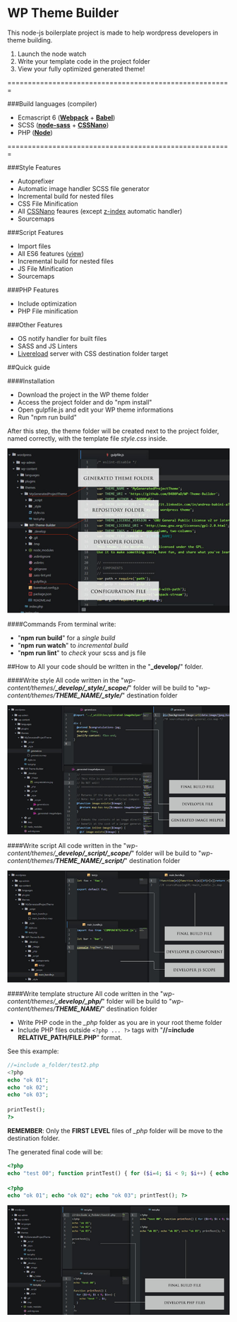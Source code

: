 # WP Theme Builder

This node-js boilerplate project is made to help wordpress developers in theme building.

1. Launch the node watch
2. Write your template code in the project folder
3. View your fully optimized generated theme!

=======================================================

###Build languages (compiler)
- Ecmascript 6 (**[Webpack](https://webpack.github.io/)** + **[Babel](https://babeljs.io/)**)
- SCSS (**[node-sass](https://github.com/sass/node-sass)** + **[CSSNano](http://cssnano.co/)**)
- PHP (**[Node](https://nodejs.org/)**)

=======================================================

###Style Features
- Autoprefixer
- Automatic image handler SCSS file generator
- Incremental build for nested files
- CSS File Minification
- All [CSSNano](http://cssnano.co/optimisations/) feaures (except [z-index](http://cssnano.co/optimisations/zindex/) automatic handler)
- Sourcemaps

###Script Features
- Import files
- All ES6 features ([view](http://es6-features.org/))
- Incremental build for nested files
- JS File Minification
- Sourcemaps

###PHP Features
- Include optimization
- PHP File minification

###Other Features
- OS notify handler for built files
- SASS and JS Linters
- [Livereload](https://www.npmjs.com/package/livereload) server with CSS destination folder target

##Quick guide

####Installation
- Download the project in the WP theme folder
- Access the project folder and do "npm install"
- Open gulpfile.js and edit your WP theme informations
- Run "npm run build"

After this step, the theme folder will be created next to the project folder, named correctly, with the template file _style.css_ inside.

![Structure screenshot 01](./screen1.jpg)

####Commands
From terminal write:
- "**npm run build**" for a _single build_
- "**npm run watch**" to _incremental build_
- "**npm run lint**" to _check_ your scss and js file

##How to
All your code should be written in the "**\_develop/**" folder.

####Write style
All code written in the "_wp-content/themes/**\_develop/\_style/\_scope/**_" folder will be build to "_wp-content/themes/**THEME_NAME/\_style/**_" destination folder

![Structure screenshot 03](./screen3.jpg)

####Write script
All code written in the "_wp-content/themes/**\_develop/\_script/\_scope/**_" folder will be build to "_wp-content/themes/**THEME_NAME/\_script/**_" destination folder

![Structure screenshot 04](./screen4.jpg)

####Write template structure
All code written in the "_wp-content/themes/**\_develop/\_php/**_" folder will be build to "_wp-content/themes/**THEME_NAME/**_" destination folder

- Write PHP code in the _\_php_ folder as you are in your root theme folder
- Include PHP files outside `<?php ... ?>` tags with "**//=include RELATIVE_PATH/FILE.PHP**" format.

See this example:
```php
//=include a_folder/test2.php
<?php
echo "ok 01";
echo "ok 02";
echo "ok 03";

printTest();
?>
```
**REMEMBER**: Only the **FIRST LEVEL** files of _\_php_ folder will be move to the destination folder.

The generated final code will be:
```php
<?php
echo "test 00"; function printTest() { for ($i=4; $i < 9; $i++) { echo "test " . $i; } } ?>

<?php
echo "ok 01"; echo "ok 02"; echo "ok 03"; printTest(); ?>
```
![Structure screenshot 02](./screen2.jpg)
